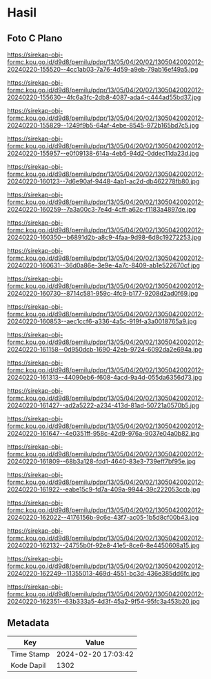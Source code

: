 # Hasil

## Foto C Plano

https://sirekap-obj-formc.kpu.go.id/d9d8/pemilu/pdpr/13/05/04/20/02/1305042002012-20240220-155520--4cc1ab03-7a76-4d59-a9eb-79ab16ef49a5.jpg

https://sirekap-obj-formc.kpu.go.id/d9d8/pemilu/pdpr/13/05/04/20/02/1305042002012-20240220-155630--4fc6a3fc-2db8-4087-ada4-c444ad55bd37.jpg

https://sirekap-obj-formc.kpu.go.id/d9d8/pemilu/pdpr/13/05/04/20/02/1305042002012-20240220-155829--1249f9b5-64af-4ebe-8545-972b165bd7c5.jpg

https://sirekap-obj-formc.kpu.go.id/d9d8/pemilu/pdpr/13/05/04/20/02/1305042002012-20240220-155957--e0f09138-614a-4eb5-94d2-0ddec11da23d.jpg

https://sirekap-obj-formc.kpu.go.id/d9d8/pemilu/pdpr/13/05/04/20/02/1305042002012-20240220-160123--7d6e90af-9448-4ab1-ac2d-db462278fb80.jpg

https://sirekap-obj-formc.kpu.go.id/d9d8/pemilu/pdpr/13/05/04/20/02/1305042002012-20240220-160259--7a3a00c3-7e4d-4cff-a62c-f1183a4897de.jpg

https://sirekap-obj-formc.kpu.go.id/d9d8/pemilu/pdpr/13/05/04/20/02/1305042002012-20240220-160350--b6891d2b-a8c9-4faa-9d98-6d8c19272253.jpg

https://sirekap-obj-formc.kpu.go.id/d9d8/pemilu/pdpr/13/05/04/20/02/1305042002012-20240220-160631--36d0a86e-3e9e-4a7c-8409-ab1e522670cf.jpg

https://sirekap-obj-formc.kpu.go.id/d9d8/pemilu/pdpr/13/05/04/20/02/1305042002012-20240220-160730--8714c581-959c-4fc9-b177-9208d2ad0f69.jpg

https://sirekap-obj-formc.kpu.go.id/d9d8/pemilu/pdpr/13/05/04/20/02/1305042002012-20240220-160853--aec1ccf6-a336-4a5c-919f-a3a0018765a9.jpg

https://sirekap-obj-formc.kpu.go.id/d9d8/pemilu/pdpr/13/05/04/20/02/1305042002012-20240220-161158--0d950dcb-1690-42eb-9724-6092da2e694a.jpg

https://sirekap-obj-formc.kpu.go.id/d9d8/pemilu/pdpr/13/05/04/20/02/1305042002012-20240220-161313--44090eb6-f608-4acd-9a4d-055da6356d73.jpg

https://sirekap-obj-formc.kpu.go.id/d9d8/pemilu/pdpr/13/05/04/20/02/1305042002012-20240220-161427--ad2a5222-a234-413d-81ad-50721a0570b5.jpg

https://sirekap-obj-formc.kpu.go.id/d9d8/pemilu/pdpr/13/05/04/20/02/1305042002012-20240220-161647--4e0351ff-958c-42d9-976a-9037e04a0b82.jpg

https://sirekap-obj-formc.kpu.go.id/d9d8/pemilu/pdpr/13/05/04/20/02/1305042002012-20240220-161809--68b3a128-fdd1-4640-83e3-739eff7bf95e.jpg

https://sirekap-obj-formc.kpu.go.id/d9d8/pemilu/pdpr/13/05/04/20/02/1305042002012-20240220-161922--eabe15c9-fd7a-409a-9944-39c222053ccb.jpg

https://sirekap-obj-formc.kpu.go.id/d9d8/pemilu/pdpr/13/05/04/20/02/1305042002012-20240220-162022--4176156b-9c6e-43f7-ac05-1b5d8cf00b43.jpg

https://sirekap-obj-formc.kpu.go.id/d9d8/pemilu/pdpr/13/05/04/20/02/1305042002012-20240220-162132--24755b0f-92e8-41e5-8ce6-8e4450608a15.jpg

https://sirekap-obj-formc.kpu.go.id/d9d8/pemilu/pdpr/13/05/04/20/02/1305042002012-20240220-162249--11355013-469d-4551-bc3d-436e385dd6fc.jpg

https://sirekap-obj-formc.kpu.go.id/d9d8/pemilu/pdpr/13/05/04/20/02/1305042002012-20240220-162351--63b333a5-4d3f-45a2-9f54-95fc3a453b20.jpg


## Metadata

| Key        | Value               |
| ---------- | ------------------- |
| Time Stamp | 2024-02-20 17:03:42 |
| Kode Dapil | 1302                |



